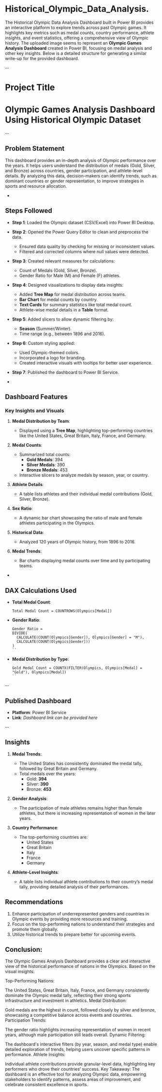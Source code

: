 # Historical_Olympic_Data_Analysis.
The Historical Olympic Data Analysis Dashboard built in Power BI provides an interactive platform to explore trends across past Olympic games. It highlights key metrics such as medal counts, country performance, athlete insights, and event statistics, offering a comprehensive view of Olympic history.
The uploaded image seems to represent an **Olympic Games Analysis Dashboard** created in Power BI, focusing on medal analysis and other key insights. Below is a detailed structure for generating a similar write-up for the provided dashboard.

--

# Project Title  

# Olympic Games Analysis Dashboard Using Historical Olympic Dataset

--

## Problem Statement  

This dashboard provides an in-depth analysis of Olympic performance over the years. It helps users understand the distribution of medals (Gold, Silver, and Bronze) across countries, gender participation, and athlete-level details. By analyzing this data, decision-makers can identify trends, such as dominant countries or gender representation, to improve strategies in sports and resource allocation.

-

## Steps Followed  

- **Step 1**: Loaded the Olympic dataset (CSV/Excel) into Power BI Desktop.
- **Step 2**: Opened the Power Query Editor to clean and preprocess the data.
  - Ensured data quality by checking for missing or inconsistent values.
  - Filtered and corrected columns where null values were detected.
- **Step 3**: Created relevant measures for calculations:
  - Count of Medals (Gold, Silver, Bronze).
  - Gender Ratio for Male (M) and Female (F) athletes.
- **Step 4**: Designed visualizations to display data insights:
  - Added **Tree Map** for medal distribution across teams.
  - **Bar Chart** for medal counts by country.
  - **Text Cards** for summary statistics like total medal count.
  - Athlete-wise medal details in a **Table** format.
- **Step 5**: Added slicers to allow dynamic filtering by:
  - **Season** (Summer/Winter).
  - Time range (e.g., between 1896 and 2016).
- **Step 6**: Custom styling applied:
  - Used Olympic-themed colors.
  - Incorporated a logo for branding.
  - Created interactive visuals with tooltips for better user experience.
- **Step 7**: Published the dashboard to Power BI Service.

-

## Dashboard Features  

### Key Insights and Visuals  

1. **Medal Distribution by Team**:
   - Displayed using a **Tree Map**, highlighting top-performing countries like the United States, Great Britain, Italy, France, and Germany.

2. **Medal Counts**:
   - Summarized total counts:
     - **Gold Medals**: 394  
     - **Silver Medals**: 390  
     - **Bronze Medals**: 453  
   - Interactive slicers to analyze medals by season, year, or country.

3. **Athlete Details**:
   - A table lists athletes and their individual medal contributions (Gold, Silver, Bronze).

4. **Sex Ratio**:
   - A dynamic bar chart showcasing the ratio of male and female athletes participating in the Olympics.

5. **Historical Data**:
   - Analyzed 120 years of Olympic history, from 1896 to 2016.

6. **Medal Trends**:
   - Bar charts displaying medal counts over time and by participating teams.

-

## DAX Calculations Used  

- **Total Medal Count**:
  ```DAX
  Total Medal Count = COUNTROWS(Olympics[Medal])
  ```
- **Gender Ratio**:
  ```DAX
  Gender Ratio = 
  DIVIDE(
    CALCULATE(COUNT(Olympics[Gender]), Olympics[Gender] = "M"),
    CALCULATE(COUNT(Olympics[Gender]))
  )
  ``
- **Medal Distribution by Type**:
  ```DAX
  Gold Medal Count = COUNTX(FILTER(Olympics, Olympics[Medal] = "Gold"), Olympics[Medal])
  ``

--

## Published Dashboard  

- **Platform**: Power BI Service
- **Link**: *Dashboard link can be provided here*

--

## Insights  

1. **Medal Trends**:
   - The United States has consistently dominated the medal tally, followed by Great Britain and Germany.
   - Total medals over the years:
     - Gold: **394**  
     - Silver: **390**  
     - Bronze: **453**  

2. **Gender Analysis**:
   - The participation of male athletes remains higher than female athletes, but there is increasing representation of women in the later years.

3. **Country Performance**:
   - The top-performing countries are:
     - United States
     - Great Britain
     - Italy
     - France
     - Germany

4. **Athlete-Level Insights**:
   - A table lists individual athlete contributions to their country’s medal tally, providing detailed analysis of their performances.


## Recommendations  

1. Enhance participation of underrepresented genders and countries in Olympic events by providing more resources and training.
2. Focus on the top-performing nations to understand their strategies and promote them globally.
3. Utilize historical trends to prepare better for upcoming events.

## Conclusion:

The Olympic Games Analysis Dashboard provides a clear and interactive view of the historical performance of nations in the Olympics. Based on the visual insights:

Top-Performing Nations:

The United States, Great Britain, Italy, France, and Germany consistently dominate the Olympic medal tally, reflecting their strong sports infrastructure and investment in athletics.
Medal Distribution:

Gold medals are the highest in count, followed closely by silver and bronze, showcasing a competitive balance across events and countries.
Participation Trends:

The gender ratio highlights increasing representation of women in recent years, although male participation still leads overall.
Dynamic Filtering:

The dashboard's interactive filters (by year, season, and medal type) enable detailed exploration of trends, helping users uncover specific patterns in performance.
Athlete Insights:

Individual athlete contributions provide granular-level data, highlighting key performers who drove their countries’ success.
Key Takeaway:
The dashboard is an effective tool for analyzing Olympic data, empowering stakeholders to identify patterns, assess areas of improvement, and celebrate consistent excellence in sports.

